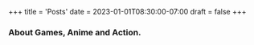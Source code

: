 +++
title = 'Posts'
date = 2023-01-01T08:30:00-07:00
draft = false
+++

### About Games, Anime and Action. 